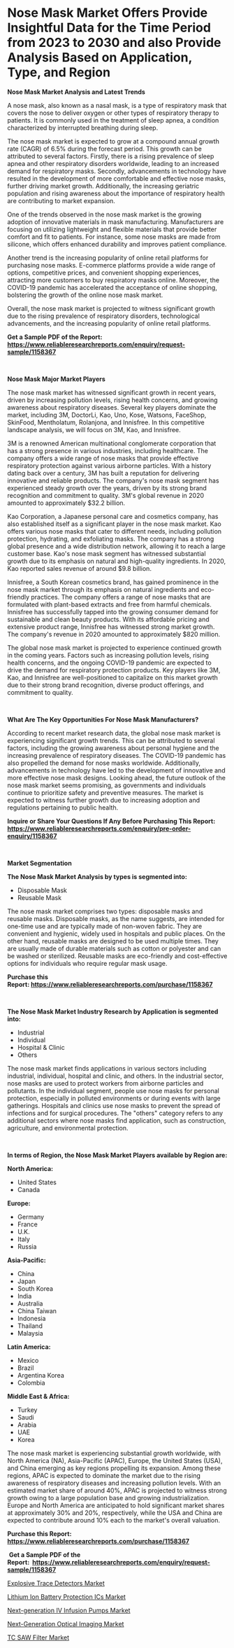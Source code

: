 <p><h1>Nose Mask Market Offers Provide Insightful Data for the Time Period from 2023 to 2030 and also Provide Analysis Based on Application, Type, and Region</h1></p><p><strong>Nose Mask Market Analysis and Latest Trends</strong></p>
<p><p>A nose mask, also known as a nasal mask, is a type of respiratory mask that covers the nose to deliver oxygen or other types of respiratory therapy to patients. It is commonly used in the treatment of sleep apnea, a condition characterized by interrupted breathing during sleep.</p><p>The nose mask market is expected to grow at a compound annual growth rate (CAGR) of 6.5% during the forecast period. This growth can be attributed to several factors. Firstly, there is a rising prevalence of sleep apnea and other respiratory disorders worldwide, leading to an increased demand for respiratory masks. Secondly, advancements in technology have resulted in the development of more comfortable and effective nose masks, further driving market growth. Additionally, the increasing geriatric population and rising awareness about the importance of respiratory health are contributing to market expansion.</p><p>One of the trends observed in the nose mask market is the growing adoption of innovative materials in mask manufacturing. Manufacturers are focusing on utilizing lightweight and flexible materials that provide better comfort and fit to patients. For instance, some nose masks are made from silicone, which offers enhanced durability and improves patient compliance.</p><p>Another trend is the increasing popularity of online retail platforms for purchasing nose masks. E-commerce platforms provide a wide range of options, competitive prices, and convenient shopping experiences, attracting more customers to buy respiratory masks online. Moreover, the COVID-19 pandemic has accelerated the acceptance of online shopping, bolstering the growth of the online nose mask market.</p><p>Overall, the nose mask market is projected to witness significant growth due to the rising prevalence of respiratory disorders, technological advancements, and the increasing popularity of online retail platforms.</p></p>
<p><strong>Get a Sample PDF of the Report:&nbsp; <a href="https://www.reliableresearchreports.com/enquiry/request-sample/1158367">https://www.reliableresearchreports.com/enquiry/request-sample/1158367</a></strong></p>
<p>&nbsp;</p>
<p><strong>Nose Mask Major Market Players</strong></p>
<p><p>The nose mask market has witnessed significant growth in recent years, driven by increasing pollution levels, rising health concerns, and growing awareness about respiratory diseases. Several key players dominate the market, including 3M, DoctorLi, Kao, Uno, Kose, Watsons, FaceShop, SkinFood, Mentholatum, Rolanjona, and Innisfree. In this competitive landscape analysis, we will focus on 3M, Kao, and Innisfree.</p><p>3M is a renowned American multinational conglomerate corporation that has a strong presence in various industries, including healthcare. The company offers a wide range of nose masks that provide effective respiratory protection against various airborne particles. With a history dating back over a century, 3M has built a reputation for delivering innovative and reliable products. The company's nose mask segment has experienced steady growth over the years, driven by its strong brand recognition and commitment to quality. 3M's global revenue in 2020 amounted to approximately $32.2 billion.</p><p>Kao Corporation, a Japanese personal care and cosmetics company, has also established itself as a significant player in the nose mask market. Kao offers various nose masks that cater to different needs, including pollution protection, hydrating, and exfoliating masks. The company has a strong global presence and a wide distribution network, allowing it to reach a large customer base. Kao's nose mask segment has witnessed substantial growth due to its emphasis on natural and high-quality ingredients. In 2020, Kao reported sales revenue of around $9.8 billion.</p><p>Innisfree, a South Korean cosmetics brand, has gained prominence in the nose mask market through its emphasis on natural ingredients and eco-friendly practices. The company offers a range of nose masks that are formulated with plant-based extracts and free from harmful chemicals. Innisfree has successfully tapped into the growing consumer demand for sustainable and clean beauty products. With its affordable pricing and extensive product range, Innisfree has witnessed strong market growth. The company's revenue in 2020 amounted to approximately $820 million.</p><p>The global nose mask market is projected to experience continued growth in the coming years. Factors such as increasing pollution levels, rising health concerns, and the ongoing COVID-19 pandemic are expected to drive the demand for respiratory protection products. Key players like 3M, Kao, and Innisfree are well-positioned to capitalize on this market growth due to their strong brand recognition, diverse product offerings, and commitment to quality.</p></p>
<p>&nbsp;</p>
<p><strong>What Are The Key Opportunities For Nose Mask Manufacturers?</strong></p>
<p><p>According to recent market research data, the global nose mask market is experiencing significant growth trends. This can be attributed to several factors, including the growing awareness about personal hygiene and the increasing prevalence of respiratory diseases. The COVID-19 pandemic has also propelled the demand for nose masks worldwide. Additionally, advancements in technology have led to the development of innovative and more effective nose mask designs. Looking ahead, the future outlook of the nose mask market seems promising, as governments and individuals continue to prioritize safety and preventive measures. The market is expected to witness further growth due to increasing adoption and regulations pertaining to public health.</p></p>
<p><strong>Inquire or Share Your Questions If Any Before Purchasing This Report: <a href="https://www.reliableresearchreports.com/enquiry/pre-order-enquiry/1158367">https://www.reliableresearchreports.com/enquiry/pre-order-enquiry/1158367</a></strong></p>
<p>&nbsp;</p>
<p><strong>Market Segmentation</strong></p>
<p><strong>The Nose Mask Market Analysis by types is segmented into:</strong></p>
<p><ul><li>Disposable Mask</li><li>Reusable Mask</li></ul></p>
<p><p>The nose mask market comprises two types: disposable masks and reusable masks. Disposable masks, as the name suggests, are intended for one-time use and are typically made of non-woven fabric. They are convenient and hygienic, widely used in hospitals and public places. On the other hand, reusable masks are designed to be used multiple times. They are usually made of durable materials such as cotton or polyester and can be washed or sterilized. Reusable masks are eco-friendly and cost-effective options for individuals who require regular mask usage.</p></p>
<p><strong>Purchase this Report:&nbsp;<a href="https://www.reliableresearchreports.com/purchase/1158367">https://www.reliableresearchreports.com/purchase/1158367</a></strong></p>
<p>&nbsp;</p>
<p><strong>The Nose Mask Market Industry Research by Application is segmented into:</strong></p>
<p><ul><li>Industrial</li><li>Individual</li><li>Hospital & Clinic</li><li>Others</li></ul></p>
<p><p>The nose mask market finds applications in various sectors including industrial, individual, hospital and clinic, and others. In the industrial sector, nose masks are used to protect workers from airborne particles and pollutants. In the individual segment, people use nose masks for personal protection, especially in polluted environments or during events with large gatherings. Hospitals and clinics use nose masks to prevent the spread of infections and for surgical procedures. The "others" category refers to any additional sectors where nose masks find application, such as construction, agriculture, and environmental protection.</p></p>
<p>&nbsp;</p>
<p><strong>In terms of Region, the Nose Mask Market Players available by Region are:</strong></p>
<p>
    <p> <strong> North America: </strong>
        <ul>
            <li>United States</li>
            <li>Canada</li>
        </ul>
        </p> 
    <p> <strong> Europe: </strong>
        <ul>
            <li>Germany</li>
            <li>France</li>
            <li>U.K.</li>
            <li>Italy</li>
            <li>Russia</li>
        </ul>
        </p> 
    <p> <strong> Asia-Pacific: </strong>
        <ul>
            <li>China</li>
            <li>Japan</li>
            <li>South Korea</li>
            <li>India</li>
            <li>Australia</li>
            <li>China Taiwan</li>
            <li>Indonesia</li>
            <li>Thailand</li>
            <li>Malaysia</li>
        </ul>
        </p> 
    <p> <strong> Latin America: </strong>
        <ul>
            <li>Mexico</li>
            <li>Brazil</li>
            <li>Argentina Korea</li>
            <li>Colombia</li>
        </ul>
        </p> 
    <p> <strong> Middle East & Africa: </strong>
        <ul>
            <li>Turkey</li>
            <li>Saudi</li>
            <li>Arabia</li>
            <li>UAE</li>
            <li>Korea</li>
        </ul>
    </p>
    </p>
<p><p>The nose mask market is experiencing substantial growth worldwide, with North America (NA), Asia-Pacific (APAC), Europe, the United States (USA), and China emerging as key regions propelling its expansion. Among these regions, APAC is expected to dominate the market due to the rising awareness of respiratory diseases and increasing pollution levels. With an estimated market share of around 40%, APAC is projected to witness strong growth owing to a large population base and growing industrialization. Europe and North America are anticipated to hold significant market shares at approximately 30% and 20%, respectively, while the USA and China are expected to contribute around 10% each to the market's overall valuation.</p></p>
<p><strong>Purchase this Report: <a href="https://www.reliableresearchreports.com/purchase/1158367">https://www.reliableresearchreports.com/purchase/1158367</a></strong></p>
<p>&nbsp;<strong>Get a Sample PDF of the Report:&nbsp;&nbsp;<a href="https://www.reliableresearchreports.com/enquiry/request-sample/1158367">https://www.reliableresearchreports.com/enquiry/request-sample/1158367</a></strong></p>
<p><strong></strong></p>
<p><p><a href="https://medium.com/@reyeshowell655/explosive-trace-detectors-market-size-growth-forecast-2023-2030-08a17b9bb92c">Explosive Trace Detectors Market</a></p><p><a href="https://www.linkedin.com/pulse/lithium-ion-battery-protection-ics-market-insights-players-xuudc/">Lithium Ion Battery Protection ICs Market</a></p><p><a href="https://github.com/YashRP12/Market-Research-Report-List-1/blob/main/next-generation-iv-infusion-pumps-market.md">Next-generation IV Infusion Pumps Market</a></p><p><a href="https://github.com/Chiragrp25/Market-Research-Report-List-1/blob/main/next-generation-optical-imaging-market.md">Next-Generation Optical Imaging Market</a></p><p><a href="https://www.linkedin.com/pulse/tc-saw-filter-market-insights-players-forecast-till-2030-fitzmark-pq5rc/">TC SAW Filter Market</a></p></p>